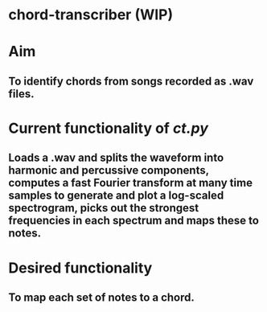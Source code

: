 # chord-transcriber (WIP)

# Aim
## To identify chords from songs recorded as .wav files.

# Current functionality of _ct.py_
## Loads a .wav and splits the waveform into harmonic and percussive components, computes a fast Fourier transform at many time samples to generate and plot a log-scaled spectrogram, picks out the strongest frequencies in each spectrum and maps these to notes.

# Desired functionality
## To map each set of notes to a chord.
